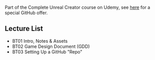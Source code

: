 Part of the Complete Unreal Creator course on Udemy, see [here](https://www.udemy.com/unrealcourse?couponCode=GitHubSpecial) for a special GitHub offer.

 ## Lecture List
* BT01 Intro, Notes & Assets
* BT02 Game Design Document (GDD)
* BT03 Setting Up a GitHub "Repo"
